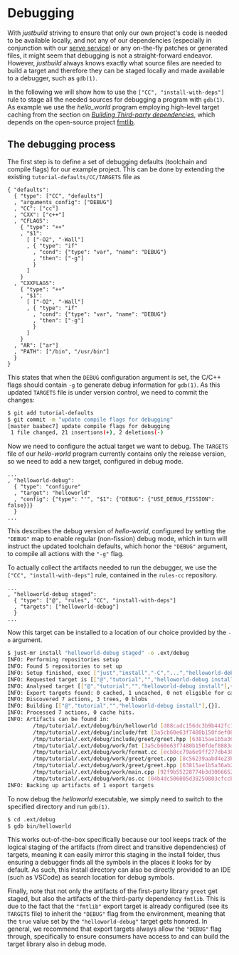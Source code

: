 Debugging
=========

With *justbuild* striving to ensure that only our own project's code is needed
to be available locally, and not any of our dependencies (especially in
conjunction with our [serve service](./just-serve.md)) or any on-the-fly patches
or generated files, it might seem that debugging is not a straight-forward
endeavor. However, *justbuild* always knows exactly what source files are needed
to build a target and therefore they can be staged locally and made available to
a debugger, such as `gdb(1)`.

In the following we will show how to use the `["CC", "install-with-deps"]` rule
to stage all the needed sources for debugging a program with `gdb(1)`.
As example we use the *hello_world* program employing high-level target caching
from the section on
[*Building Third-party dependencies*](./third-party-software.md), which depends
on the open-source project [fmtlib](https://github.com/fmtlib/fmt).

The debugging process
---------------------

The first step is to define a set of debugging defaults (toolchain and compile
flags) for our example project. This can be done by extending the existing
`tutorial-defaults/CC/TARGETS` file as

``` {.jsonc srcname="tutorial-defaults/CC/TARGETS"}
{ "defaults":
  { "type": ["CC", "defaults"]
  , "arguments_config": ["DEBUG"]
  , "CC": ["cc"]
  , "CXX": ["c++"]
  , "CFLAGS":
    { "type": "++"
    , "$1":
      [ ["-O2", "-Wall"]
      , { "type": "if"
        , "cond": {"type": "var", "name": "DEBUG"}
        , "then": ["-g"]
        }
      ]
    }
  , "CXXFLAGS":
    { "type": "++"
    , "$1":
      [ ["-O2", "-Wall"]
      , { "type": "if"
        , "cond": {"type": "var", "name": "DEBUG"}
        , "then": ["-g"]
        }
      ]
    }
  , "AR": ["ar"]
  , "PATH": ["/bin", "/usr/bin"]
  }
}
```

This states that when the `DEBUG` configuration argument is set, the C/C++ flags
should contain `-g` to generate debug information for `gdb(1)`. As this updated
`TARGETS` file is under version control, we need to commit the changes:

``` sh
$ git add tutorial-defaults
$ git commit -m "update compile flags for debugging"
[master baabec7] update compile flags for debugging
 1 file changed, 21 insertions(+), 2 deletions(-)
```

Now we need to configure the actual target we want to debug. The `TARGETS` file
of our *hello-world* program currently contains only the release version, so we
need to add a new target, configured in debug mode.

``` {.jsonc srcname="TARGETS"}
...
, "helloworld-debug":
  { "type": "configure"
  , "target": "helloworld"
  , "config": {"type": "'", "$1": {"DEBUG": {"USE_DEBUG_FISSION": false}}}
  }
...
```

This describes the debug version of *hello-world*, configured by setting the
`"DEBUG"` map to enable regular (non-fission) debug mode, which in turn will
instruct the updated toolchain defaults, which honor the `"DEBUG"` argument, to
compile all actions with the `"-g"` flag.

To actually collect the artifacts needed to run the debugger, we use the
`["CC", "install-with-deps"]` rule, contained in the `rules-cc` repository.

``` {.jsonc srcname="TARGETS"}
...
, "helloworld-debug staged":
  { "type": ["@", "rules", "CC", "install-with-deps"]
  , "targets": ["helloworld-debug"]
  }
...
```

Now this target can be installed to a location of our choice provided by the
`-o` argument.

``` sh
$ just-mr install "helloworld-debug staged" -o .ext/debug
INFO: Performing repositories setup
INFO: Found 5 repositories to set up
INFO: Setup finished, exec ["just","install","-C","...","helloworld-debug staged","-o",".ext/debug"]
INFO: Requested target is [["@","tutorial","","helloworld-debug install"],{}]
INFO: Analysed target [["@","tutorial","","helloworld-debug install"],{}]
INFO: Export targets found: 0 cached, 1 uncached, 0 not eligible for caching
INFO: Discovered 7 actions, 3 trees, 0 blobs
INFO: Building [["@","tutorial","","helloworld-debug install"],{}].
INFO: Processed 7 actions, 0 cache hits.
INFO: Artifacts can be found in:
        /tmp/tutorial/.ext/debug/bin/helloworld [d88cadc156dc3b9b442fc162f7bc92c86b63d5f8:1570432:x]
        /tmp/tutorial/.ext/debug/include/fmt [3a5cb60e63f7480b150fdef0883d7a76e8a57a00:464:t]
        /tmp/tutorial/.ext/debug/include/greet/greet.hpp [63815ae1b5a36ab29efa535141fee67f3b7769de:53:f]
        /tmp/tutorial/.ext/debug/work/fmt [3a5cb60e63f7480b150fdef0883d7a76e8a57a00:464:t]
        /tmp/tutorial/.ext/debug/work/format.cc [ecb8cc79a6e9ff277db43876a11eccde40814ece:5697:f]
        /tmp/tutorial/.ext/debug/work/greet/greet.cpp [8c56239aabd4e23b9d170333d03f222e6938dcef:115:f]
        /tmp/tutorial/.ext/debug/work/greet/greet.hpp [63815ae1b5a36ab29efa535141fee67f3b7769de:53:f]
        /tmp/tutorial/.ext/debug/work/main.cpp [92f9b55228774b3d3066652253499395d9ebef31:76:f]
        /tmp/tutorial/.ext/debug/work/os.cc [04b4dc506005d38250803cfccbd9fd3b6ab30599:10897:f]
INFO: Backing up artifacts of 1 export targets
```

To now debug the *helloworld* executable, we simply need to switch to the
specified directory and run `gdb(1)`.

``` sh
$ cd .ext/debug
$ gdb bin/helloworld
```

This works out-of-the-box specifically because our tool keeps track of the
logical staging of the artifacts (from direct and transitive dependencies) of
targets, meaning it can easily mirror this staging in the install folder, thus
ensuring a debugger finds all the symbols in the places it looks for by default.
As such, this install directory can also be directly provided to an IDE (such as
VSCode) as search location for debug symbols.

Finally, note that not only the artifacts of the first-party library `greet` get
staged, but also the artifacts of the third-party dependency `fmtlib`. This is
due to the fact that the `"fmtlib"` export target is already configured (see its
`TARGETS` file) to inherit the `"DEBUG"` flag from the environment, meaning that
the `true` value set by the `"helloworld-debug"` target gets honored.
In general, we recommend that export targets always allow the `"DEBUG"` flag
through, specifically to ensure consumers have access to and can build the
target library also in debug mode.
